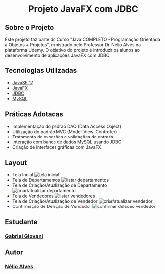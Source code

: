 <h1 align="center">Projeto JavaFX com JDBC</h1>

## Sobre o Projeto
Este projeto faz parte do Curso "Java COMPLETO - Programação Orientada a Objetos + Projetos", ministrado pelo Professor Dr. Nelio Alves na plataforma Udemy. 
O objetivo do projeto é introduzir os alunos ao desenvolvimento de aplicações JavaFX com JDBC.

## Tecnologias Utilizadas
- [JavaSE 17](https://docs.oracle.com/en/java)
- [JavaFX](https://gluonhq.com/products/javafx)
- [JDBC](https://docs.oracle.com/javase/8/docs/technotes/guides/jdbc)
- [MySQL](https://dev.mysql.com/doc)

## Práticas Adotadas
- Implementação do padrão DAO (Data Access Object)
- Utilização do padrão MVC (Model-View-Controller)
- Tratamento de exceções e validações de entrada
- Interação com banco de dados MySQL usando JDBC
- Criação de interfaces gráficas com JavaFX

## Layout
- Tela Incial
![tela inicial](https://github.com/GabrielGiovanii/workshop-javafx-jdbc/assets/115679464/0c41c5d3-f0bc-4b5d-b17f-278fe7291228)
- Tela de Departamentos
![listar departamentos](https://github.com/GabrielGiovanii/workshop-javafx-jdbc/assets/115679464/d37617ab-d492-4c9d-a9d4-a27e1c5ed51c)
- Tela de Criação/Atualização de Departamento
![criar/atualizar departamento](https://github.com/GabrielGiovanii/workshop-javafx-jdbc/assets/115679464/705acd12-ccbf-422a-b888-55ee093cee30)
- Tela de Vendedores
![listar vendedores](https://github.com/GabrielGiovanii/workshop-javafx-jdbc/assets/115679464/5beb816b-80e9-4171-ae8c-0735a346659f)
- Tela de Criação/Atualização de Vendedor
![criar/atualizar vendedor](https://github.com/GabrielGiovanii/workshop-javafx-jdbc/assets/115679464/950d32f8-abd8-421c-944c-10e815e4e212)
- Confirmação de Deleção de Vendedor
![confirmar delecao vendedor](https://github.com/GabrielGiovanii/workshop-javafx-jdbc/assets/115679464/d1e2602f-fd6c-4e9b-9ecd-845ec663f371)

## Estudante
### [Gabriel Giovani](https://www.linkedin.com/in/gabriel-giovanii)

## Autor
### [Nélio Alves](https://www.linkedin.com/in/nelio-alves)

